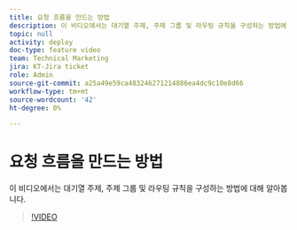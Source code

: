 ```yaml
---
title: 요청 흐름을 만드는 방법
description: 이 비디오에서는 대기열 주제, 주제 그룹 및 라우팅 규칙을 구성하는 방법에 대해 알아봅니다.
topic: null
activity: deploy
doc-type: feature video
team: Technical Marketing
jira: KT-Jira ticket
role: Admin
source-git-commit: a25a49e59ca483246271214886ea4dc9c10e8d66
workflow-type: tm+mt
source-wordcount: '42'
ht-degree: 0%

---
```


# 요청 흐름을 만드는 방법

이 비디오에서는 대기열 주제, 주제 그룹 및 라우팅 규칙을 구성하는 방법에 대해 알아봅니다.

>[!VIDEO](https://video.tv.adobe.com/v/335223/?quality=12&learn=on)
